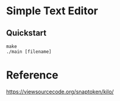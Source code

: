 # Simple Text Editor
## Quickstart
```
make
./main [filename]
```

# Reference
https://viewsourcecode.org/snaptoken/kilo/